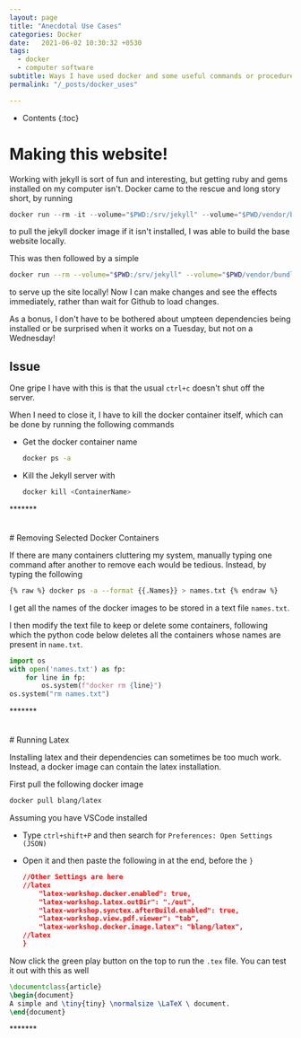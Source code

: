 ```yaml
---
layout: page
title: "Anecdotal Use Cases"
categories: Docker
date:   2021-06-02 10:30:32 +0530
tags:
  - docker
  - computer software
subtitle: Ways I have used docker and some useful commands or procedures
permalink: "/_posts/docker_uses"

---
```


* Contents
{:toc}
# Making this website!

Working with jekyll is sort of fun and interesting, but getting ruby and gems installed on my computer isn't. Docker came to the rescue and long story short, by running

```python
docker run --rm -it --volume="$PWD:/srv/jekyll" --volume="$PWD/vendor/bundle:/usr/local/bundle" --env JEKYLL_ENV=production jekyll/jekyll:3.8 jekyll build
```

to pull the jekyll docker image if it isn't installed, I was able to build the base website locally.

This was then followed by a simple

```bash
docker run --rm --volume="$PWD:/srv/jekyll" --volume="$PWD/vendor/bundle:/usr/local/bundle" --env JEKYLL_ENV=development -p 4000:4000 jekyll/jekyll:3.8 jekyll serve
```

to serve up the site locally! Now I can make changes and see the effects immediately, rather than wait for Github to load changes.

As a bonus, I don't have to be bothered about umpteen dependencies being installed or be surprised when it works on a Tuesday, but not on a Wednesday!

## Issue

One gripe I have with this is that the usual `ctrl+c` doesn't shut off the server.

When I need to close it, I have to kill the docker container itself, which can be done by running the following commands

* Get the docker container name

  ```bash
  docker ps -a
  ```

* Kill the Jekyll server with

  ``` bash
  docker kill <ContainerName>
  ```

  

<div class="about">
<div class="about__devider">*******</div>
<br>  <br>
</div>
# Removing Selected Docker Containers

If there are many containers cluttering my system, manually typing one command after another to remove each would be tedious. Instead, by typing the following

```bash
{% raw %} docker ps -a --format {{.Names}} > names.txt {% endraw %}
```

I get all the names of the docker images to be stored in a text file `names.txt`.

I then modify the text file to keep or delete some containers, following which the python code below deletes all the containers whose names are present in `name.txt`.

```python
import os
with open('names.txt') as fp:
    for line in fp:
        os.system(f"docker rm {line}")
os.system("rm names.txt")
```

<div class="about">
<div class="about__devider">*******</div>
<br>  <br>
</div>
<script type="text/javascript" async
  src="https://cdn.mathjax.org/mathjax/latest/MathJax.js?config=TeX-MML-AM_CHTML">
</script>
# Running Latex 

Installing latex and their dependencies can sometimes be too much work. Instead, a docker image can contain the latex installation.

First pull the following docker image

```bash
docker pull blang/latex
```

Assuming you have VSCode installed

* Type `ctrl+shift+P` and then search for `Preferences: Open Settings (JSON)`

* Open it and then paste the following in at the end, before the `}`

  ```json
  //Other Settings are here
  //latex
      "latex-workshop.docker.enabled": true,
      "latex-workshop.latex.outDir": "./out",
      "latex-workshop.synctex.afterBuild.enabled": true,
      "latex-workshop.view.pdf.viewer": "tab",
      "latex-workshop.docker.image.latex": "blang/latex",
  //latex
  }
  ```

Now click the green play button on the top to run the `.tex` file. 
You can test it out with this as well

```latex
\documentclass{article}
\begin{document}
A simple and \tiny{tiny} \normalsize \LaTeX \ document.
\end{document}
```



<div class="about">
<div class="about__devider">*******</div>
<br>  <br>
</div>
<script type="text/javascript" async
  src="https://cdn.mathjax.org/mathjax/latest/MathJax.js?config=TeX-MML-AM_CHTML">
</script>
